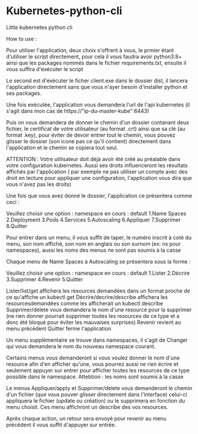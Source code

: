# Kubernetes-python-cli
Little kubernetes python cli

How to use : 

Pour utiliser l'application, deux choix s'offrent à vous, le prmier étant d'utiliser le script directement, pour cela il vous faudra avoir python3.8+ ainsi que les packages nommés dans le fichier requirements.txt, ensuite il vous suffira d'exécuter le script

Le second est d'exécuter le ficher client.exe dans le dossier dist, il lancera l'application directement sans que vous n'ayer besoin d'installer python et ses packages.

Une fois exécutée, l'application vous demandera l'url de l'api kubernetes (il s'agit dans mon cas de https://"ip-du-master-kube":6443)

Puis on vous demandera de donner le chemin d'un dossier contanant deux fichier, le certificat de votre utilisateur (au format .crt) ainsi que sa clé (au format .key), pour éviter de devoir entrer tout le chemin, vous pouvez glisser le dossier (son icone pas ce qu'il contient) directement dans l'application et le chemin se copiera tout seul.

ATTENTION : Votre utilisateur doit déjà avoir été créé au préalable dans votre configuration kubernetes. Aussi ses droits influenceront les résultats affichés par l'application ( par exemple ne pas utiliser un compte avec des droit en lecture pour appliquer une configuration, l'application vous dira que vous n'avez pas les droits)

Une fois que vous avez donné le dossier, l'application ce présentera comme ceci :

Veuillez choisir une option :
                        namespace en cours : default
1.Name Spaces                                                                                                                  
2.Deployment
3.Pods
4.Services
5.Autoscaling
6.Appliquer
7.Supprimer
8.Quitter

Pour entrer dans un menu, il vous suffit de taper, le numéro inscrit à coté du menu, son nom affiché, son nom en anglais ou son surnom (ex: ns pour namespaces), aussi les noms des menus ne sont pas soumis à la casse

Chaque menu de Name Spaces à Autoscaling se présentera sous la forme :

Veuillez choisir une option :
                        namespace en cours : default
1.Lister
2.Décrire
3.Supprimer
4.Revenir
5.Quitter



Lister/list/get affichera les resources demandées dans un format proche de ce qu'affiche un kubectl get
Décrire/decrire/describe affichera les resourcesdemandées comme les afficherait un kubectl describe
Supprimer/delete vous demandera le nom d'une resource pour la supprimer (ne rien donner pourrait supprimer toutes les resources de ce type et a donc été bloqué pour éviter les mauvaises surprises)
Revenir revient au menu précédent
Quitter ferme l'application

Un menu supplémentaire se trouve dans namespaces, il s'agit de Changer qui vous demandera le nom du nouveau namespace courant.

Certains menus vous demanderont si vous voulez donner le nom d'une resource afin d'en afficher qu'une, vous pourrez aussi ne rien écrire et seulement appuyer sur entrer pour afficher toutes les resources de ce type possible dans le namespace. Attebtion : les noms sont soumis à la casse


Le menus Appliquer/apply et Supprimer/delete vous demanderont le chemin d'un fichier (que vous pouver glisser directement dans l'interface) celui-ci appliquera le fichier (update ou création) ou le supprimera en fonction du menu choisit. Ces menu affichront un describe des vos resources.


Après chaque action, un retour sera envoyé pour revenir au menu précédent il vous suffit d'appuyer sur entrée. 
